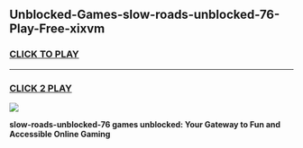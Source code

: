 
## Unblocked-Games-slow-roads-unblocked-76-Play-Free-xixvm
<h3>
<a href="https://premium76.site?title=slow-roads-unblocked-76&ref=18A1">CLICK TO PLAY</a></h3>
<hr>

<h3>
<a href="https://premium76.site?title=slow-roads-unblocked-76&ref=18A1">CLICK 2 PLAY</a>
  
</h3>

<a href="https://premium76.site?title=slow-roads-unblocked-76&ref=18A1"><img src="https://clearcache.store/games.png"></a>


**slow-roads-unblocked-76 games unblocked: Your Gateway to Fun and Accessible Online Gaming**
